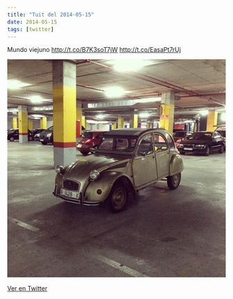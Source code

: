 ```yaml
---
title: "Tuit del 2014-05-15"
date: 2014-05-15
tags: [twitter]
---
```


Mundo viejuno http://t.co/B7K3soT7jW http://t.co/EasaPt7rUj

![Imagen](/assets/images/467014946728214528-BnsrnpfIAAEVETs.jpg)

[Ver en Twitter](https://twitter.com/i/web/status/467014946728214528)
